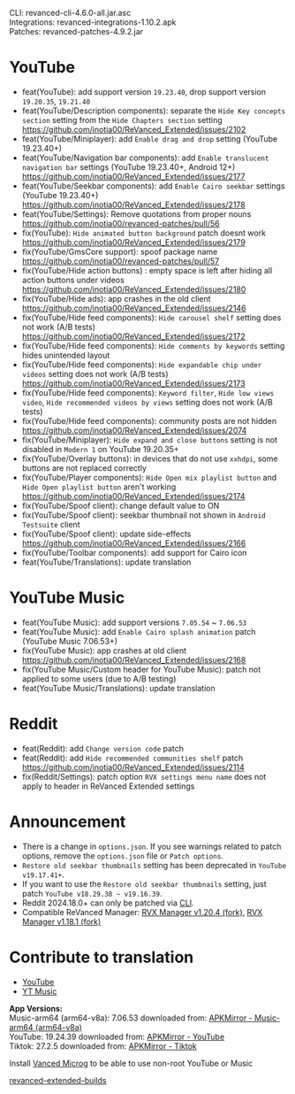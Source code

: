 CLI: revanced-cli-4.6.0-all.jar.asc  
Integrations: revanced-integrations-1.10.2.apk  
Patches: revanced-patches-4.9.2.jar  

YouTube
==
- feat(YouTube): add support version `19.23.40`, drop support version `19.20.35`, `19.21.40`
- feat(YouTube/Description components): separate the `Hide Key concepts section` setting from the `Hide Chapters section` setting https://github.com/inotia00/ReVanced_Extended/issues/2102
- feat(YouTube/Miniplayer): add `Enable drag and drop` setting (YouTube 19.23.40+)
- feat(YouTube/Navigation bar components): add `Enable translucent navigation bar` settings (YouTube 19.23.40+, Android 12+) https://github.com/inotia00/ReVanced_Extended/issues/2177
- feat(YouTube/Seekbar components): add `Enable Cairo seekbar` settings (YouTube 19.23.40+) https://github.com/inotia00/ReVanced_Extended/issues/2178
- feat(YouTube/Settings): Remove quotations from proper nouns https://github.com/inotia00/revanced-patches/pull/56
- fix(YouTube): `Hide animated button background` patch doesnt work https://github.com/inotia00/ReVanced_Extended/issues/2179
- fix(YouTube/GmsCore support): spoof package name https://github.com/inotia00/revanced-patches/pull/57
- fix(YouTube/Hide action buttons) : empty space is left after hiding all action buttons under videos https://github.com/inotia00/ReVanced_Extended/issues/2180
- fix(YouTube/Hide ads): app crashes in the old client https://github.com/inotia00/ReVanced_Extended/issues/2146
- fix(YouTube/Hide feed components): `Hide carousel shelf` setting does not work (A/B tests) https://github.com/inotia00/ReVanced_Extended/issues/2172
- fix(YouTube/Hide feed components): `Hide comments by keywords` setting hides unintended layout
- fix(YouTube/Hide feed components): `Hide expandable chip under videos` setting does not work (A/B tests) https://github.com/inotia00/ReVanced_Extended/issues/2173
- fix(YouTube/Hide feed components): `Keyword filter`, `Hide low views video`, `Hide recommended videos by views` setting does not work (A/B tests)
- fix(YouTube/Hide feed components): community posts are not hidden https://github.com/inotia00/ReVanced_Extended/issues/2074
- fix(YouTube/Miniplayer): `Hide expand and close buttons` setting is not disabled in `Modern 1` on YouTube 19.20.35+
- fix(YouTube/Overlay buttons): in devices that do not use `xxhdpi`, some buttons are not replaced correctly
- fix(YouTube/Player components): `Hide Open mix playlist button` and `Hide Open playlist button` aren't working https://github.com/inotia00/ReVanced_Extended/issues/2174
- fix(YouTube/Spoof client): change default value to ON
- fix(YouTube/Spoof client): seekbar thumbnail not shown in `Android Testsuite` client
- fix(YouTube/Spoof client): update side-effects https://github.com/inotia00/ReVanced_Extended/issues/2166
- fix(YouTube/Toolbar components): add support for Cairo icon
- feat(YouTube/Translations): update translation


YouTube Music
==
- feat(YouTube Music): add support versions `7.05.54` ~ `7.06.53`
- feat(YouTube Music): add `Enable Cairo splash animation` patch (YouTube Music 7.06.53+)
- fix(YouTube Music): app crashes at old client https://github.com/inotia00/ReVanced_Extended/issues/2168
- fix(YouTube Music/Custom header for YouTube Music): patch not applied to some users (due to A/B testing)
- feat(YouTube Music/Translations): update translation


Reddit
==
- feat(Reddit): add `Change version code` patch
- feat(Reddit): add `Hide recommended communities shelf` patch https://github.com/inotia00/ReVanced_Extended/issues/2114
- fix(Reddit/Settings): patch option `RVX settings menu name` does not apply to header in ReVanced Extended settings


Announcement
==
- There is a change in `options.json`. If you see warnings related to patch options, remove the `options.json` file or `Patch options`.
- `Restore old seekbar thumbnails` setting has been deprecated in `YouTube v19.17.41+`.
- If you want to use the `Restore old seekbar thumbnails` setting, just patch `YouTube v18.29.38 ~ v19.16.39`.
- Reddit 2024.18.0+ can only be patched via [CLI](https://github.com/inotia00/revanced-documentation/blob/main/docs/latest-reddit-patch-info.md).
- Compatible ReVanced Manager: [RVX Manager v1.20.4 (fork)](https://github.com/inotia00/revanced-manager/releases/tag/v1.20.4), [RVX Manager v1.18.1 (fork)](https://github.com/inotia00/revanced-manager/releases/tag/v1.18.1)


Contribute to translation
==
- [YouTube](https://crowdin.com/project/revancedextended)
- [YT Music](https://crowdin.com/project/revancedmusicextended)
  
**App Versions:**  
Music-arm64 (arm64-v8a): 7.06.53
downloaded from: [APKMirror - Music-arm64 (arm64-v8a)](https://www.apkmirror.com/apk/google-inc/youtube-music/youtube-music-7-06-53-release/youtube-music-7-06-53-android-apk-download/)  
YouTube: 19.24.39
downloaded from: [APKMirror - YouTube](https://www.apkmirror.com/apk/google-inc/youtube/youtube-19-24-39-release/youtube-19-24-39-2-android-apk-download/)  
Tiktok: 27.2.5
downloaded from: [APKMirror - Tiktok](https://www.apkmirror.com/apk/tiktok-pte-ltd/tik-tok-including-musical-ly/tik-tok-including-musical-ly-27-2-5-release/tiktok-27-2-5-android-apk-download/)  

Install [Vanced Microg](https://github.com/inotia00/VancedMicroG/releases) to be able to use non-root YouTube or Music  

[revanced-extended-builds](https://github.com/E85Addict/revanced-extended-builds)  

